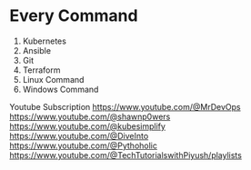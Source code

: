 # Every Command 
1. Kubernetes
2. Ansible
3. Git
4. Terraform
5. Linux Command
6. Windows Command


Youtube Subscription
https://www.youtube.com/@MrDevOps
https://www.youtube.com/@shawnp0wers
https://www.youtube.com/@kubesimplify
https://www.youtube.com/@DiveInto
https://www.youtube.com/@Pythoholic
https://www.youtube.com/@TechTutorialswithPiyush/playlists
